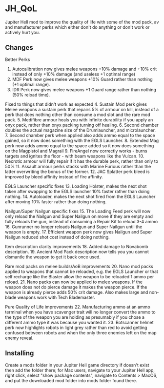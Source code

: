 # JH_QoL
Jupiter Hell mod to improve the quality of life with some of the mod pack, av and manufacturer perks which either don't do anything or don't work or actively hurt you.

## Changes

Better Perks
1. Autocalibration now gives melee weapons +10% damage and +10% crit instead of only +10% damage (and useless +1 optimal range)
2. MDF Perk now gives melee weapons +10% Guard rather than nothing (+1 optimal range).
3. IDR Perk now gives melee weapons +1 Guard range rather than nothing (50% reload time).

Fixed to things that didn't work as expected
4. Sustain Mod perk gives Melee weapons a sustain perk that repairs 5% of armour on kill, instead of a perk that does nothing other than consume a mod slot and the rare mod pack.
5. Medifibre armour heals you with infinite durability if you apply an onyx pack, rather than onyx packing turning off healing.
6. Second chamber doubles the actual magazine size of the Drumlauncher, and microlauncher.
7. Second chamber perk when applied also adds ammo equal to the space gained, so it now does something with the EGLS Launcher.
8. Extended Mag perk now adds ammo equal to the space added so it now does something on the Magpistol and Magrail
9. FireAngel now correctly works - burns targets and ignites the floor - with beam weapons like the Vulcan. 
10. Necrotic armour will fully repair if it has the durable perk, rather than only to 50%
11. Assault armour perks stacks with Marine Furious rather than the latter overwriting the bonus of the former.
12. JAC Splatter perk bleed is improved by bleed affinity instead of fire affinity.

EGLS Launcher specific fixes
13. Loading Holster, makes the next shot taken after swapping to the EGLS launcher 10% faster rather than doing nothing.
14. Autoloader, makes the next shot fired from the EGLS Launcher after moving 10% faster rather than doing nothing.

Nailgun/Super Nailgun specific fixes
15. The Loading Feed perk will now only reload the Nailgun and Super Nailgun on move if they are empty and fully reloads the gun, instead of consuming a Repair Kit to reload 3-4 ammo
16. Gunrunner no longer reloads Nailgun and Super Nailgun until the weapon is empty.
17. Efficient weapon perk now gives Nailgun and Super Nailgun reduced shot cost instead of doing nothing.

Item description clarity improvements
18. Added damage to Novabomb description.
19. Ancient Mod Pack description now tells you you cannot dismantle the weapon to get it back once used.

Rare mod packs on melee builds/AoB improvements
20. Nano mod packs applied to weapons that cannot be reloaded, e.g. the EGLS Launcher or that self recharge like the Blaster allow the weapon to be reloaded 1 ammo per reload.
21. Nano packs can now be applied to melee weapons. If the weapon does not do pierce damage it makes the weapon pierce. If the weapon is already pierce adds 50% crit damage. Also makes large and non-blade weapons work with Tech Blademaster.

Pure Quality of Life improvements
22. Manufacturing ammo at an ammo terminal when you have scavenger trait will no longer convert the ammo to the type of the weapon you are holding as presumably if you chose a different ammo type it was because you wanted it.
23. Botscanner helmet perk now highlights robots in light grey rather than red to avoid getting confused between robots and when the only three enemies left on the map enemy reveal.

## Installing

Create a mods folder in your Jupiter Hell game directory if doesn't exist then add the folder there; for Mac users, navigate to your Jupiter Hell app, right click, select "show package contents", navigate to Contents > MacOS, and put the downloaded mod folder into mods folder found there.
